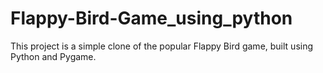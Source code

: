 # Flappy-Bird-Game_using_python
This project is a simple clone of the popular Flappy Bird game, built using Python and Pygame.
